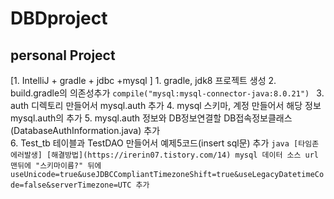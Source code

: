 # DBDproject
personal Project
---
[1. IntelliJ + gradle + jdbc +mysql ]
	1. gradle, jdk8 프로젝트 생성
	2. build.gradle의 의존성추가
	```
	compile("mysql:mysql-connector-java:8.0.21") 
	```
	3. auth 디렉토리 만들어서 mysql.auth 추가
	4. mysql 스키마, 계정 만들어서 해당 정보 mysql.auth의 추가
	5. mysql.auth 정보와 DB정보연결할 DB접속정보클래스(DatabaseAuthInformation.java) 추가 	
	6. Test_tb 테이블과 TestDAO 만들어서 예제5코드(insert sql문) 추가
	```java
	[타임존 에러발생]
	[해결방법](https://irerin07.tistory.com/14)
	mysql 데이터 소스 url 맨뒤에 "스키마이름?" 뒤에
	useUnicode=true&useJDBCCompliantTimezoneShift=true&useLegacyDatetimeCode=false&serverTimezone=UTC
	추가
	```